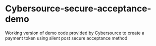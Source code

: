 Cybersource-secure-acceptance-demo
==================================

Working version of demo code provided by Cybersource to create a payment token using silent post secure acceptance method
